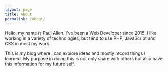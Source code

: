```yaml
---
layout: page
title: About
permalink: /about/
---
```


Hello, my name is Paul Allen. I've been a Web Developer since 2015. I like working in a variety of technologies, but tend to use PHP, JavaScript and CSS in most my work.

This is my blog where I can explore ideas and mostly record things I learned. My purpose in doing this is not only share with others but also have this information for my future self.
